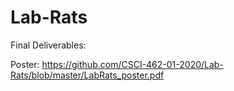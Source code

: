 # Lab-Rats

Final Deliverables:

Poster: https://github.com/CSCI-462-01-2020/Lab-Rats/blob/master/LabRats_poster.pdf
